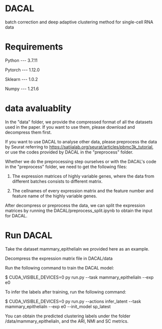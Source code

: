 # DACAL
batch correction and deep adaptive clustering method for single-cell RNA data 
# Requirements
Python --- 3.7.11

Pytorch --- 1.12.0

Sklearn --- 1.0.2

Numpy --- 1.21.6

# data avaluablity
In the "data" folder, we provide the compressed format of all the datasets used in the paper. If you want to use them, please download and decompress them first.

If you want to use DACAL to analyse other data, please preprocess the data by Seurat referring to https://satijalab.org/seurat/articles/pbmc3k_tutorial, or use the codes provided by DACAL in the "preprocess" folder.

Whether we do the preprocessing step ourselves or with the DACAL's code in the "preprocess" folder, we need to get the following files:

1. The expression matrices of highly variable genes, where the data from different batches consists to different matrix.

2. The cellnames of every expression matrix and the feature number and feature name of the highly variable genes.

After decompress or preprocess the data, we can split the expression matrices by running the DACAL/preprocess_split.ipynb to obtain the input for DACAL.

# Run DACAL
Take the dataset mammary_epithelialn we provided here as an example.

Decompress the expression matrix file in DACAL/data

 Run the following command to train the DACAL model:
 
$ CUDA_VISIBLE_DEVICES=0 py run.py --task mammary_epithelialn --exp e0

To infer the labels after training, run the following command:

$ CUDA_VISIBLE_DEVICES=0 py run.py --actions infer_latent --task mammary_epithelialn --exp e0  --init_model sp_latest

You can obtain the predicted clustering labels under the folder /data/mammary_epithelialn, and the ARI, NMI and SC metrics. 

